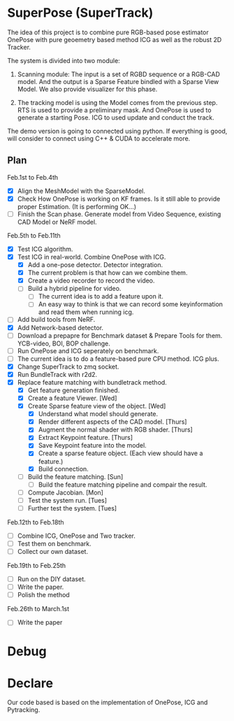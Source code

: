 # SuperPose (SuperTrack)

The idea of this project is to combine pure RGB-based pose estimator OnePose with pure geoemetry based method ICG as well as the robust 2D Tracker.

The system is divided into two module:

1. Scanning module: The input is a set of RGBD sequence or a RGB-CAD model. And the output is a Sparse Feature bindled with a Sparse View Model. We also provide visualizer for this phase.

2. The tracking model is using the Model comes from the previous step. RTS is used to provide a preliminary mask. And OnePose is used to generate a starting Pose. ICG to used update and conduct the track.

The demo version is going to connected using python. If everything is good, will consider to connect using C++ & CUDA to accelerate more.

## Plan

Feb.1st to Feb.4th
- [x] Align the MeshModel with the SparseModel.
- [x] Check How OnePose is working on KF frames. Is it still able to provide proper Estimation. (It is performing OK...)
- [ ] Finish the Scan phase. Generate model from Video Sequence, existing CAD Model or NeRF model.

Feb.5th to Feb.11th

- [x] Test ICG algorithm.
- [x] Test ICG in real-world. Combine OnePose with ICG.
    - [x] Add a one-pose detector. Detector integration.
    - [x] The current problem is that how can we combine them.
    - [x] Create a video recorder to record the video.
    - [ ] Build a hybrid pipeline for video.
        - [ ] The current idea is to add a feature upon it.
        - [ ] An easy way to think is that we can record some keyinformation and read them when running icg.
- [ ] Add build tools from NeRF.
- [x] Add Network-based detector.
- [ ] Download a prepapre for Benchmark dataset & Prepare Tools for them. YCB-video, BOI, BOP challenge.
- [ ] Run OnePose and ICG seperately on benchmark.
- [ ] The current idea is to do a feature-based pure CPU method. ICG plus.
- [x] Change SuperTrack to zmq socket.
- [x] Run BundleTrack with r2d2.
- [x] Replace feature matching with bundletrack method.
    - [x] Get feature generation finished.
    - [x] Create a feature Viewer. [Wed]
    - [x] Create Sparse feature view of the object. [Wed]
        - [x] Understand what model should generate.
        - [x] Render different aspects of the CAD model. [Thurs]
        - [x] Augment the normal shader with RGB shader. [Thurs]
        - [x] Extract Keypoint feature. [Thurs]
        - [x] Save Keypoint feature into the model.
        - [x] Create a sparse feature object. (Each view should have a feature.)
        - [x] Build connection.
    - [ ] Build the feature matching. [Sun]
        - [ ] Build the feature matching pipeline and compair the result.
    - [ ] Compute Jacobian. [Mon]
    - [ ] Test the system run. [Tues]
    - [ ] Further test the system. [Tues]

Feb.12th to Feb.18th
- [ ] Combine ICG, OnePose and Two tracker.
- [ ] Test them on benchmark.
- [ ] Collect our own dataset.

Feb.19th to Feb.25th
- [ ] Run on the DIY dataset.
- [ ] Write the paper.
- [ ] Polish the method

Feb.26th to March.1st
- [ ] Write the paper

# Debug

# Declare

Our code based is based on the implementation of OnePose, ICG and Pytracking.